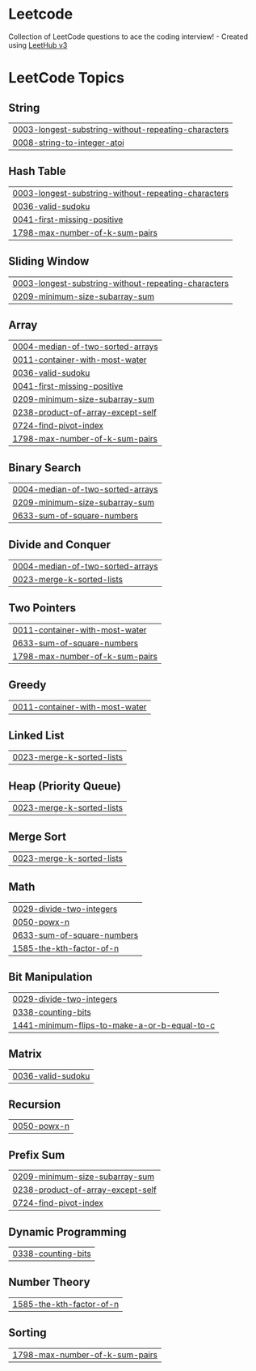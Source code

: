 # Leetcode
Collection of LeetCode questions to ace the coding interview! - Created using [LeetHub v3](https://github.com/raphaelheinz/LeetHub-3.0)

<!---LeetCode Topics Start-->
# LeetCode Topics
## String
|  |
| ------- |
| [0003-longest-substring-without-repeating-characters](https://github.com/EJustice1/Leetcode/tree/master/0003-longest-substring-without-repeating-characters) |
| [0008-string-to-integer-atoi](https://github.com/EJustice1/Leetcode/tree/master/0008-string-to-integer-atoi) |
## Hash Table
|  |
| ------- |
| [0003-longest-substring-without-repeating-characters](https://github.com/EJustice1/Leetcode/tree/master/0003-longest-substring-without-repeating-characters) |
| [0036-valid-sudoku](https://github.com/EJustice1/Leetcode/tree/master/0036-valid-sudoku) |
| [0041-first-missing-positive](https://github.com/EJustice1/Leetcode/tree/master/0041-first-missing-positive) |
| [1798-max-number-of-k-sum-pairs](https://github.com/EJustice1/Leetcode/tree/master/1798-max-number-of-k-sum-pairs) |
## Sliding Window
|  |
| ------- |
| [0003-longest-substring-without-repeating-characters](https://github.com/EJustice1/Leetcode/tree/master/0003-longest-substring-without-repeating-characters) |
| [0209-minimum-size-subarray-sum](https://github.com/EJustice1/Leetcode/tree/master/0209-minimum-size-subarray-sum) |
## Array
|  |
| ------- |
| [0004-median-of-two-sorted-arrays](https://github.com/EJustice1/Leetcode/tree/master/0004-median-of-two-sorted-arrays) |
| [0011-container-with-most-water](https://github.com/EJustice1/Leetcode/tree/master/0011-container-with-most-water) |
| [0036-valid-sudoku](https://github.com/EJustice1/Leetcode/tree/master/0036-valid-sudoku) |
| [0041-first-missing-positive](https://github.com/EJustice1/Leetcode/tree/master/0041-first-missing-positive) |
| [0209-minimum-size-subarray-sum](https://github.com/EJustice1/Leetcode/tree/master/0209-minimum-size-subarray-sum) |
| [0238-product-of-array-except-self](https://github.com/EJustice1/Leetcode/tree/master/0238-product-of-array-except-self) |
| [0724-find-pivot-index](https://github.com/EJustice1/Leetcode/tree/master/0724-find-pivot-index) |
| [1798-max-number-of-k-sum-pairs](https://github.com/EJustice1/Leetcode/tree/master/1798-max-number-of-k-sum-pairs) |
## Binary Search
|  |
| ------- |
| [0004-median-of-two-sorted-arrays](https://github.com/EJustice1/Leetcode/tree/master/0004-median-of-two-sorted-arrays) |
| [0209-minimum-size-subarray-sum](https://github.com/EJustice1/Leetcode/tree/master/0209-minimum-size-subarray-sum) |
| [0633-sum-of-square-numbers](https://github.com/EJustice1/Leetcode/tree/master/0633-sum-of-square-numbers) |
## Divide and Conquer
|  |
| ------- |
| [0004-median-of-two-sorted-arrays](https://github.com/EJustice1/Leetcode/tree/master/0004-median-of-two-sorted-arrays) |
| [0023-merge-k-sorted-lists](https://github.com/EJustice1/Leetcode/tree/master/0023-merge-k-sorted-lists) |
## Two Pointers
|  |
| ------- |
| [0011-container-with-most-water](https://github.com/EJustice1/Leetcode/tree/master/0011-container-with-most-water) |
| [0633-sum-of-square-numbers](https://github.com/EJustice1/Leetcode/tree/master/0633-sum-of-square-numbers) |
| [1798-max-number-of-k-sum-pairs](https://github.com/EJustice1/Leetcode/tree/master/1798-max-number-of-k-sum-pairs) |
## Greedy
|  |
| ------- |
| [0011-container-with-most-water](https://github.com/EJustice1/Leetcode/tree/master/0011-container-with-most-water) |
## Linked List
|  |
| ------- |
| [0023-merge-k-sorted-lists](https://github.com/EJustice1/Leetcode/tree/master/0023-merge-k-sorted-lists) |
## Heap (Priority Queue)
|  |
| ------- |
| [0023-merge-k-sorted-lists](https://github.com/EJustice1/Leetcode/tree/master/0023-merge-k-sorted-lists) |
## Merge Sort
|  |
| ------- |
| [0023-merge-k-sorted-lists](https://github.com/EJustice1/Leetcode/tree/master/0023-merge-k-sorted-lists) |
## Math
|  |
| ------- |
| [0029-divide-two-integers](https://github.com/EJustice1/Leetcode/tree/master/0029-divide-two-integers) |
| [0050-powx-n](https://github.com/EJustice1/Leetcode/tree/master/0050-powx-n) |
| [0633-sum-of-square-numbers](https://github.com/EJustice1/Leetcode/tree/master/0633-sum-of-square-numbers) |
| [1585-the-kth-factor-of-n](https://github.com/EJustice1/Leetcode/tree/master/1585-the-kth-factor-of-n) |
## Bit Manipulation
|  |
| ------- |
| [0029-divide-two-integers](https://github.com/EJustice1/Leetcode/tree/master/0029-divide-two-integers) |
| [0338-counting-bits](https://github.com/EJustice1/Leetcode/tree/master/0338-counting-bits) |
| [1441-minimum-flips-to-make-a-or-b-equal-to-c](https://github.com/EJustice1/Leetcode/tree/master/1441-minimum-flips-to-make-a-or-b-equal-to-c) |
## Matrix
|  |
| ------- |
| [0036-valid-sudoku](https://github.com/EJustice1/Leetcode/tree/master/0036-valid-sudoku) |
## Recursion
|  |
| ------- |
| [0050-powx-n](https://github.com/EJustice1/Leetcode/tree/master/0050-powx-n) |
## Prefix Sum
|  |
| ------- |
| [0209-minimum-size-subarray-sum](https://github.com/EJustice1/Leetcode/tree/master/0209-minimum-size-subarray-sum) |
| [0238-product-of-array-except-self](https://github.com/EJustice1/Leetcode/tree/master/0238-product-of-array-except-self) |
| [0724-find-pivot-index](https://github.com/EJustice1/Leetcode/tree/master/0724-find-pivot-index) |
## Dynamic Programming
|  |
| ------- |
| [0338-counting-bits](https://github.com/EJustice1/Leetcode/tree/master/0338-counting-bits) |
## Number Theory
|  |
| ------- |
| [1585-the-kth-factor-of-n](https://github.com/EJustice1/Leetcode/tree/master/1585-the-kth-factor-of-n) |
## Sorting
|  |
| ------- |
| [1798-max-number-of-k-sum-pairs](https://github.com/EJustice1/Leetcode/tree/master/1798-max-number-of-k-sum-pairs) |
<!---LeetCode Topics End-->